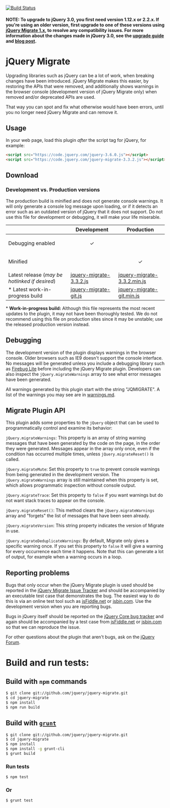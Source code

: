 [![Build Status](https://travis-ci.org/jquery/jquery-migrate.svg?branch=main)](https://travis-ci.org/jquery/jquery-migrate)

#### NOTE: To upgrade to jQuery 3.0, you first need version 1.12.x or 2.2.x. If you're using an older version, first upgrade to one of these versions using [jQuery Migrate 1.x](https://github.com/jquery/jquery-migrate/tree/1.x-stable#readme), to resolve any compatibility issues. For more information about the changes made in jQuery 3.0, see the [upgrade guide](https://jquery.com/upgrade-guide/3.0/) and [blog post](https://blog.jquery.com/2016/06/09/jquery-3-0-final-released/).

# jQuery Migrate
Upgrading libraries such as jQuery can be a lot of work, when breaking changes have been introduced. jQuery Migrate makes this easier, by restoring the APIs that were removed, and additionally shows warnings in the browser console (development version of jQuery Migrate only) when removed and/or deprecated APIs are used.

That way you can spot and fix what otherwise would have been errors, until you no longer need jQuery Migrate and can remove it.

## Usage

In your web page, load this plugin *after* the script tag for jQuery, for example:

```html
<script src="https://code.jquery.com/jquery-3.6.0.js"></script>
<script src="https://code.jquery.com/jquery-migrate-3.3.2.js"></script>
```

## Download

### Development vs. Production versions

The production build is minified and does not generate console warnings. It will only generate a console log message upon loading, or if it detects an error such as an outdated version of jQuery that it does not support. Do not use this file for development or debugging, it will make your life miserable.

|  | Development | Production |
|--|-------------|------------|
| Debugging enabled | <p align="center">✓</p> |  |
| Minified |  | <p align="center">✓</p> |
| Latest release (*may be hotlinked if desired*) | [jquery-migrate-3.3.2.js](https://code.jquery.com/jquery-migrate-3.3.2.js) | [jquery-migrate-3.3.2.min.js](https://code.jquery.com/jquery-migrate-3.3.2.min.js) |
| \* Latest work-in-progress build | [jquery-migrate-git.js](https://releases.jquery.com/git/jquery-migrate-git.js) | [jquery-migrate-git.min.js](https://releases.jquery.com/git/jquery-migrate-git.min.js) |


\* **Work-in-progress build:** Although this file represents the most recent updates to the plugin, it may not have been thoroughly tested. We do not recommend using this file on production sites since it may be unstable; use the released production version instead.


## Debugging

The development version of the plugin displays warnings in the browser console. Older browsers such as IE9 doesn't support the console interface. No messages will be generated unless you include a debugging library such as [Firebug Lite](https://getfirebug.com/firebuglite) before including the jQuery Migrate plugin. Developers can also inspect the `jQuery.migrateWarnings` array to see what error messages have been generated.

All warnings generated by this plugin start with the string "JQMIGRATE". A list of the warnings you may see are in [warnings.md](https://github.com/jquery/jquery-migrate/blob/main/warnings.md).


## Migrate Plugin API

This plugin adds some properties to the `jQuery` object that can be used to programmatically control and examine its behavior:

`jQuery.migrateWarnings`: This property is an array of string warning messages that have been generated by the code on the page, in the order they were generated. Messages appear in the array only once, even if the condition has occurred multiple times, unless `jQuery.migrateReset()` is called.

`jQuery.migrateMute`: Set this property to `true` to prevent console warnings from being generated in the development version. The `jQuery.migrateWarnings` array is still maintained when this property is set, which allows programmatic inspection without console output.

`jQuery.migrateTrace`: Set this property to `false` if you want warnings but do not want stack traces to appear on the console.

`jQuery.migrateReset()`: This method clears the `jQuery.migrateWarnings` array and "forgets" the list of messages that have been seen already.

`jQuery.migrateVersion`: This string property indicates the version of Migrate in use.

`jQuery.migrateDeduplicateWarnings`: By default, Migrate only gives a specific warning once. If you set this property to `false` it will give a warning for every occurrence each time it happens. Note that this can generate a lot of output, for example when a warning occurs in a loop.

## Reporting problems

Bugs that only occur when the jQuery Migrate plugin is used should be reported in the [jQuery Migrate Issue Tracker](https://github.com/jquery/jquery-migrate/issues) and should be accompanied by an executable test case that demonstrates the bug. The easiest way to do this is via an online test tool such as [jsFiddle.net](https://jsFiddle.net/) or [jsbin.com](https://jsbin.com). Use the development version when you are reporting bugs.

Bugs in jQuery itself should be reported on the [jQuery Core bug tracker](https://bugs.jquery.com/) and again should be accompanied by a test case from [jsFiddle.net](https://jsFiddle.net/) or [jsbin.com](http://jsbin.com) so that we can reproduce the issue.

For other questions about the plugin that aren't bugs, ask on the [jQuery Forum](http://forum.jquery.com).

Build and run tests:
====================================================

## Build with `npm` commands
```sh
$ git clone git://github.com/jquery/jquery-migrate.git
$ cd jquery-migrate
$ npm install
$ npm run build
```

## Build with [`grunt`](http://gruntjs.com/)

```sh
$ git clone git://github.com/jquery/jquery-migrate.git
$ cd jquery-migrate
$ npm install
$ npm install -g grunt-cli
$ grunt build
```

### Run tests

```sh
$ npm test
```

### Or

```sh
$ grunt test
```
